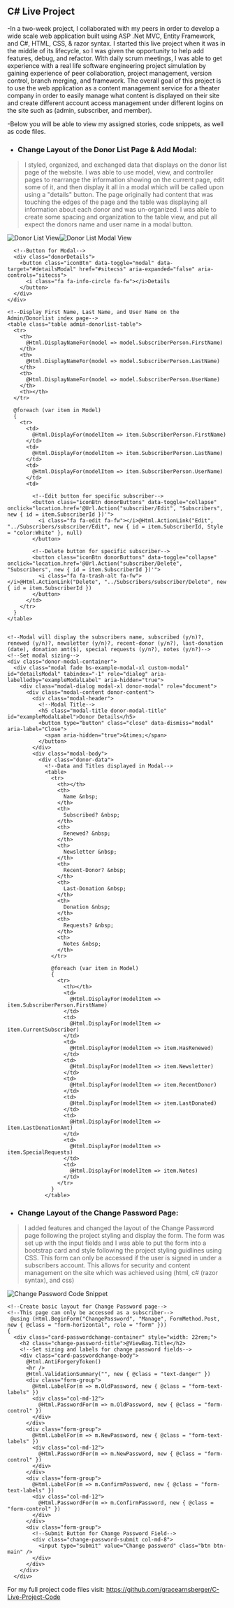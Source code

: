 ## C# Live Project 
  -In a two-week project, I collaborated with my peers in order to develop a wide scale web application built using ASP .Net MVC, Entity Framework, and C#, HTML, CSS, & razor syntax. I started this live project when it was in the middle of its lifecycle, so I was given the opportunity to help add features, debug, and refactor. With daily scrum meetings, I was able to get experience with a real life software engineering project simulation by gaining experience of peer collaboration, project management, version control, branch merging, and framework. The overall goal of this project is to use the web application as a content management service for a theater company in order to easily manage what content is displayed on their site and create different account access management under different logins on the site such as (admin, subscriber, and member).
 
   -Below you will be able to view my assigned stories, code snippets, as well as code files.  

* ### Change Layout of the Donor List Page & Add Modal:
 > I styled, organized, and exchanged data that displays on the donor list page of the website. I was able to use model, view, and controller pages to rearrange the information showing on the current page, edit some of it, and then display it all in a modal which will be called upon using a "details" button. The page originally had content that was touching the edges of the page and the table was displaying all information about each donor and was un-organized. I was able to create some spacing and organization to the table view, and put all expect the donors name and user name in a modal button. 

![Donor List View ](https://lh3.googleusercontent.com/-hpMJXJ5FLG4/X7LoIrCa5II/AAAAAAAAIVA/QvW9D8T3AiU2h9eOGENakTe1-RtW6qi6ACLcBGAsYHQ/s512/DonorListResult%2528webpage%2529png.png)![Donor List Modal View](https://lh3.googleusercontent.com/-czUwC8_wAEE/X7Lods3KI6I/AAAAAAAAIVY/bw4AFDEyVAcuU5tpfHEKOcpn0RG0cjzvACK8BGAsYHg/s512/DonorListModalResult%2528webpage%2529.png)


      <!--Button for Modal-->
      <div class="donorDetails">
        <button class="iconBtn" data-toggle="modal" data-target="#detailsModal" href="#sitecss" aria-expanded="false" aria-controls="sitecss">
          <i class="fa fa-info-circle fa-fw"></i>Details
        </button>
      </div>
    </div>

    <!--Display First Name, Last Name, and User Name on the Admin/Donorlist index page-->
    <table class="table admin-donorlist-table">
      <tr>
        <th>
          @Html.DisplayNameFor(model => model.SubscriberPerson.FirstName)
        </th>
        <th>
          @Html.DisplayNameFor(model => model.SubscriberPerson.LastName)
        </th>
        <th>
          @Html.DisplayNameFor(model => model.SubscriberPerson.UserName)
        </th>
        <th></th>
      </tr>

      @foreach (var item in Model)
      {
        <tr>
          <td>
            @Html.DisplayFor(modelItem => item.SubscriberPerson.FirstName)
          </td>
          <td>
            @Html.DisplayFor(modelItem => item.SubscriberPerson.LastName)
          </td>
          <td>
            @Html.DisplayFor(modelItem => item.SubscriberPerson.UserName)
          </td>
          <td>

            <!--Edit button for specific subscriber-->
            <button class="iconBtn donorButtons" data-toggle="collapse" onclick="location.href='@Url.Action("subscriber/Edit", "Subscribers", new { id = item.SubscriberId })'">
              <i class="fa fa-edit fa-fw"></i>@Html.ActionLink("Edit", "../Subscribers/subscriber/Edit", new { id = item.SubscriberId, Style = "color:White" }, null)
            </button>

            <!--Delete button for specific subscriber-->
            <button class="iconBtn donorButtons" data-toggle="collapse" onclick="location.href='@Url.Action("subscriber/Delete", "Subscribers", new { id = item.SubscriberId })'">
              <i class="fa fa-trash-alt fa-fw"></i>@Html.ActionLink("Delete", "../Subscribers/subscriber/Delete", new { id = item.SubscriberId })
            </button>
          </td>
        </tr>
      }
    </table>


    <!--Modal will display the subscribers name, subscribed (y/n)?, renewed (y/n)?, newsletter (y/n)?, recent-donor (y/n?), last-donation (date), donation amt($), special requests (y/n?), notes (y/n?)-->
    <!--Set modal sizing-->
    <div class="donor-modal-container">
      <div class="modal fade bs-example-modal-xl custom-modal" id="detailsModal" tabindex="-1" role="dialog" aria-labelledby="exampleModalLabel" aria-hidden="true">
        <div class="modal-dialog modal-xl donor-modal" role="document">
          <div class="modal-content donor-content">
            <div class="modal-header">
              <!--Modal Title-->
              <h5 class="modal-title donor-modal-title" id="exampleModalLabel">Donor Details</h5>
              <button type="button" class="close" data-dismiss="modal" aria-label="Close">
                <span aria-hidden="true">&times;</span>
              </button>
            </div>
            <div class="modal-body">
              <div class="donor-data">
                <!--Data and Titles displayed in Modal-->
                <table>
                  <tr>
                    <th></th>
                    <th>
                      Name &nbsp;
                    </th>
                    <th>
                      Subscribed? &nbsp;
                    </th>
                    <th>
                      Renewed? &nbsp;
                    </th>
                    <th>
                      Newsletter &nbsp;
                    </th>
                    <th>
                      Recent-Donor? &nbsp;
                    </th>
                    <th>
                      Last-Donation &nbsp;
                    </th>
                    <th>
                      Donation &nbsp;
                    </th>
                    <th>
                      Requests? &nbsp;
                    </th>
                    <th>
                      Notes &nbsp;
                    </th>
                  </tr>

                  @foreach (var item in Model)
                  {
                    <tr>
                      <th></th>
                      <td>
                        @Html.DisplayFor(modelItem => item.SubscriberPerson.FirstName)
                      </td>
                      <td>
                        @Html.DisplayFor(modelItem => item.CurrentSubscriber)
                      </td>
                      <td>
                        @Html.DisplayFor(modelItem => item.HasRenewed)
                      </td>
                      <td>
                        @Html.DisplayFor(modelItem => item.Newsletter)
                      </td>
                      <td>
                        @Html.DisplayFor(modelItem => item.RecentDonor)
                      </td>
                      <td>
                        @Html.DisplayFor(modelItem => item.LastDonated)
                      </td>
                      <td>
                        @Html.DisplayFor(modelItem => item.LastDonationAmt)
                      </td>
                      <td>
                        @Html.DisplayFor(modelItem => item.SpecialRequests)
                      </td>
                      <td>
                        @Html.DisplayFor(modelItem => item.Notes)
                      </td>
                    </tr>
                  }
                </table>
          


* ### Change Layout of the Change Password Page:
 > I added features and changed the layout of the Change Password page following the project styling and display the form. The form was set up with the input fields and I was able to put the form into a bootstrap card and style following the project styling guidlines using CSS. This form can only be accessed if the user is signed in under a subscribers account. This allows for security and content management on the site which was achieved using 
 > (html, c# (razor syntax), and css)
 

![Change Password Code Snippet](https://scontent.xx.fbcdn.net/v/t1.15752-0/p280x280/125553175_735660883692444_3978615744433834040_n.png?_nc_cat=105&ccb=2&_nc_sid=ae9488&_nc_ohc=o0pTxK42Or4AX96sBrG&_nc_ad=z-m&_nc_cid=0&_nc_ht=scontent.xx&oh=d96552c04f88386e43302d10c6c2947d&oe=5FD67148)


    <!--Create basic layout for Change Password page-->
    <!--This page can only be accessed as a subscriber-->
     @using (Html.BeginForm("ChangePassword", "Manage", FormMethod.Post, new { @class = "form-horizontal", role = "form" }))
    {
      <div class="card-passwordchange-container" style="width: 22rem;">
        <h2 class="change-password-title">@ViewBag.Title</h2>
        <!--Set sizing and labels for change password fields-->
        <div class="card-passwordchange-body">
          @Html.AntiForgeryToken()
          <hr />
          @Html.ValidationSummary("", new { @class = "text-danger" })
          <div class="form-group">
            @Html.LabelFor(m => m.OldPassword, new { @class = "form-text-labels" })
            <div class="col-md-12">
              @Html.PasswordFor(m => m.OldPassword, new { @class = "form-control" })
            </div>
          </div>
          <div class="form-group">
            @Html.LabelFor(m => m.NewPassword, new { @class = "form-text-labels" })
            <div class="col-md-12">
              @Html.PasswordFor(m => m.NewPassword, new { @class = "form-control" })
            </div>
          </div>
          <div class="form-group">
            @Html.LabelFor(m => m.ConfirmPassword, new { @class = "form-text-labels" })
            <div class="col-md-12">
              @Html.PasswordFor(m => m.ConfirmPassword, new { @class = "form-control" })
            </div>
          </div>
          <div class="form-group">
            <!--Submit Button for Change Password Field-->
            <div class="change-password-submit col-md-8">
              <input type="submit" value="Change password" class="btn btn-main" />
            </div>
          </div>
        </div>
      </div>



For my full project code files visit: https://github.com/gracearnsberger/C-Live-Project-Code
